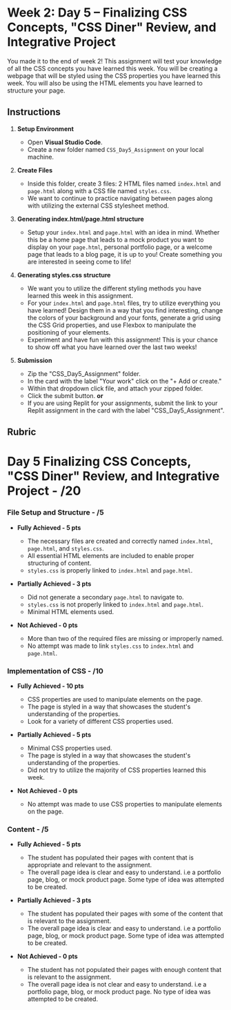 # Week 2: Day 5 – Finalizing CSS Concepts, "CSS Diner" Review, and Integrative Project

You made it to the end of week 2! This assignment will test your knowledge of all the CSS concepts you have learned this week. You will be creating a webpage that will be styled using the CSS properties you have learned this week. You will also be using the HTML elements you have learned to structure your page.

## Instructions

1. **Setup Environment**

   - Open **Visual Studio Code**.
   - Create a new folder named `CSS_Day5_Assignment` on your local machine.

2. **Create Files**

    - Inside this folder, create 3 files: 2 HTML files named `index.html` and `page.html` along with a CSS file named `styles.css`.
    - We want to continue to practice navigating between pages along with utilizing the external CSS stylesheet method.

3. **Generating index.html/page.html structure**

    - Setup your `index.html` and `page.html` with an idea in mind.  Whether this be a home page that leads to a mock product you want to display on your `page.html`, personal portfolio page, or a welcome page that leads to a blog page, it is up to you! Create something you are interested in seeing come to life!

4. **Generating styles.css structure**

    - We want you to utilize the different styling methods you have learned this week in this assignment.
    - For your `index.html` and `page.html` files, try to utilize everything you have learned! Design them in a way that you find interesting, change the colors of your background and your fonts, generate a grid using the CSS Grid properties, and use Flexbox to manipulate the positioning of your elements.
    - Experiment and have fun with this assignment! This is your chance to show off what you have learned over the last two weeks!

5. **Submission**

    - Zip the "CSS_Day5_Assignment" folder.
    - In the card with the label "Your work" click on the "+ Add or create."
    - Within that dropdown click file, and attach your zipped folder.
    - Click the submit button.
      **or**
    - If you are using Replit for your assignments, submit the link to your Replit assignment in the card with the label "CSS_Day5_Assignment".

## Rubric

# Day 5 Finalizing CSS Concepts, "CSS Diner" Review, and Integrative Project - /20

### File Setup and Structure - /5

- **Fully Achieved - 5 pts**
  - The necessary files are created and correctly named `index.html`, `page.html`, and `styles.css`.
  - All essential HTML elements are included to enable proper structuring of content.
  - `styles.css` is properly linked to `index.html` and `page.html`.

- **Partially Achieved - 3 pts**
  - Did not generate a secondary `page.html` to navigate to.
  - `styles.css` is not properly linked to `index.html` and `page.html`.
  - Minimal HTML elements used.

- **Not Achieved - 0 pts**
  - More than two of the required files are missing or improperly named.
  - No attempt was made to link `styles.css` to `index.html` and `page.html`.

### Implementation of CSS - /10

- **Fully Achieved - 10 pts**
  - CSS properties are used to manipulate elements on the page.
  - The page is styled in a way that showcases the student's understanding of the properties.
  - Look for a variety of different CSS properties used.

- **Partially Achieved - 5 pts**
  - Minimal CSS properties used.
  - The page is styled in a way that showcases the student's understanding of the properties.
  - Did not try to utilize the majority of CSS properties learned this week.

- **Not Achieved - 0 pts**
  - No attempt was made to use CSS properties to manipulate elements on the page.

### Content - /5

- **Fully Achieved - 5 pts**
  - The student has populated their pages with content that is appropriate and relevant to the assignment.
  - The overall page idea is clear and easy to understand. i.e a portfolio page, blog, or mock product page. Some type of idea was attempted to be created.

- **Partially Achieved - 3 pts**
  - The student has populated their pages with some of the content that is relevant to the assignment.
  - The overall page idea is clear and easy to understand. i.e a portfolio page, blog, or mock product page. Some type of idea was attempted to be created.

- **Not Achieved - 0 pts**
  - The student has not populated their pages with enough content that is relevant to the assignment.
  - The overall page idea is not clear and easy to understand. i.e a portfolio page, blog, or mock product page. No type of idea was attempted to be created.
  
